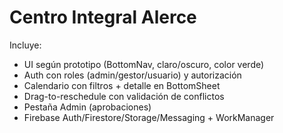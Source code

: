 # Centro Integral Alerce 
Incluye:
- UI según prototipo (BottomNav, claro/oscuro, color verde)
- Auth con roles (admin/gestor/usuario) y autorización
- Calendario con filtros + detalle en BottomSheet
- Drag-to-reschedule con validación de conflictos
- Pestaña Admin (aprobaciones)
- Firebase Auth/Firestore/Storage/Messaging + WorkManager

